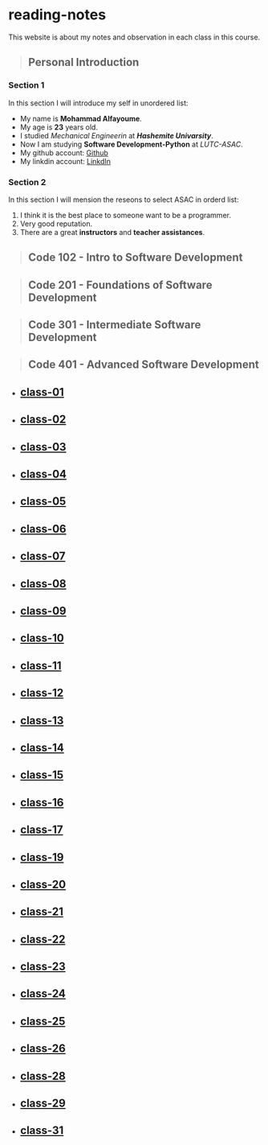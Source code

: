 # reading-notes

This website is about my notes and observation in each class in this course.

> ## Personal Introduction
### Section 1
In this section I will introduce my self in unordered list:

* My name is **Mohammad Alfayoume**.
* My age is **23** years old.
* I studied _Mechanical Engineerin_ at **_Hashemite Univarsity_**.
* Now I am studying **Software Development-Python** at _LUTC-ASAC_.
* My github account: [Github](https://github.com/mohammadalfayoume)
* My linkdin account: [LinkdIn](https://www.linkedin.com/in/mohammad-alfayoume-194b531b3/)

### Section 2
In this section I will mension the reseons to select ASAC in orderd list:

1) I think it is the best place to someone want to be a programmer.
2) Very good reputation.
3) There are a great **instructors** and **teacher assistances**.

>## Code 102 - Intro to Software Development

>## Code 201 - Foundations of Software Development

>## Code 301 - Intermediate Software Development

>## Code 401 - Advanced Software Development

* ## [class-01](code-401-python/class-01)

* ## [class-02](code-401-python/class-02)

* ## [class-03](code-401-python/class-03)

* ## [class-04](code-401-python/class-04)

* ## [class-05](code-401-python/class-05)

* ## [class-06](code-401-python/class-06)

* ## [class-07](code-401-python/class-07)

* ## [class-08](code-401-python/class-08)

* ## [class-09](code-401-python/class-09)

* ## [class-10](code-401-python/class-10)

* ## [class-11](code-401-python/class-11)

* ## [class-12](code-401-python/class-12)

* ## [class-13](code-401-python/class-13)

* ## [class-14](code-401-python/class-14)

* ## [class-15](code-401-python/class-15)

* ## [class-16](code-401-python/class-16)

* ## [class-17](code-401-python/class-17)

* ## [class-19](code-401-python/class-19)

* ## [class-20](code-401-python/class-20)

* ## [class-21](code-401-python/class-21)

* ## [class-22](code-401-python/class-22)

* ## [class-23](code-401-python/class-23)

* ## [class-24](code-401-python/class-24)

* ## [class-25](code-401-python/class-25)

* ## [class-26](code-401-python/class-26)

* ## [class-28](code-401-python/class-28)

* ## [class-29](code-401-python/class-29)

* ## [class-31](code-401-python/class-31)
